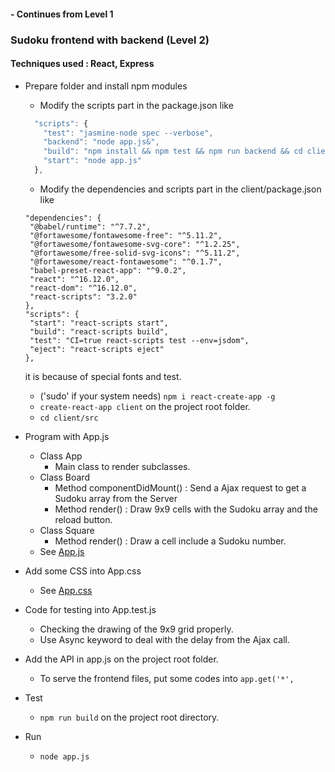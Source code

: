 #### - Continues from Level 1
### Sudoku frontend with backend (Level 2)

#### Techniques used : React, Express

* Prepare folder and install npm modules
    * Modify the scripts part in the package.json like
    ```javascript  
      "scripts": {
        "test": "jasmine-node spec --verbose",
        "backend": "node app.js&",
        "build": "npm install && npm test && npm run backend && cd client && npm install && npm test && curl http://localhost:8081/sudoku/close && npm run build",
        "start": "node app.js"
      },
    ```
    * Modify the dependencies and scripts part in the client/package.json like
   ```
   "dependencies": {
    "@babel/runtime": "^7.7.2",
    "@fortawesome/fontawesome-free": "^5.11.2",
    "@fortawesome/fontawesome-svg-core": "^1.2.25",
    "@fortawesome/free-solid-svg-icons": "^5.11.2",
    "@fortawesome/react-fontawesome": "^0.1.7",
    "babel-preset-react-app": "^9.0.2",
    "react": "^16.12.0",
    "react-dom": "^16.12.0",
    "react-scripts": "3.2.0"
  },
  "scripts": {
    "start": "react-scripts start",
    "build": "react-scripts build",
    "test": "CI=true react-scripts test --env=jsdom",
    "eject": "react-scripts eject"
  },
  ```
    it is because of special fonts and test.
    * ('sudo' if your system needs) `npm i react-create-app -g`
    * `create-react-app client` on the project root folder.
    * `cd client/src`
 
* Program with App.js
    * Class App
        * Main class to render subclasses.
    * Class Board 
        * Method componentDidMount() : Send a Ajax request to get a Sudoku array from the Server
        * Method render() : Draw 9x9 cells with the Sudoku array and the reload button.
    * Class Square
        * Method render() : Draw a cell include a Sudoku number.
    * See [App.js](https://github.com/hotdeveloper/sudoku-frontend-with-backend/blob/master/client/src/App.js)

* Add some CSS into App.css
    * See [App.css](https://github.com/hotdeveloper/sudoku-frontend-with-backend/blob/master/client/src/App.css)

* Code for testing into App.test.js
    * Checking the drawing of the 9x9 grid properly.  
    * Use Async keyword to deal with the delay from the Ajax call.
    
* Add the API in app.js on the project root folder. 
    * To serve the frontend files, put some codes into `app.get('*',`
    
* Test 
   * `npm run build` on the project root directory.
   
* Run
   * `node app.js`

